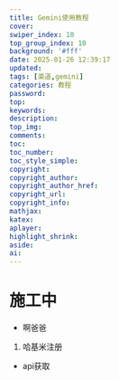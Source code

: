 ```yaml
---
title: Gemini使用教程
cover:
swiper_index: 10
top_group_index: 10
background: '#fff'
date: 2025-01-26 12:39:17
updated:
tags: [渠道,gemini]
categories: 教程
password:
top:
keywords:
description:
top_img:
comments:
toc:
toc_number:
toc_style_simple:
copyright:
copyright_author:
copyright_author_href:
copyright_url:
copyright_info:
mathjax:
katex:
aplayer:
highlight_shrink:
aside:
ai:
---
```

# 施工中
- 啊爸爸
 1. 哈基米注册
   - api获取
